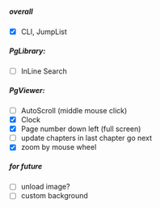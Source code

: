##### overall

- [x] CLI, JumpList

##### PgLibrary:
- [ ] InLine Search

##### PgViewer:
- [ ] AutoScroll (middle mouse click)
- [x] Clock
- [x] Page number down left (full screen)
- [ ] update chapters in last chapter go next
- [x] zoom by mouse wheel

##### for future
- [ ] unload image?
- [ ] custom background